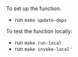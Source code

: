 To set up the function:

- run `make update-deps`

To test the function locally:

- run `make run-local`
- run `make invoke-local'`

